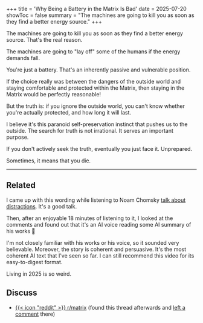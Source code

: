 +++
title = 'Why Being a Battery in the Matrix Is Bad'
date = 2025-07-20
showToc = false
summary = "The machines are going to kill you as soon as they find a better energy source."
+++

The machines are going to kill you as soon as they find a better energy source.
That's the real reason.

The machines are going to "lay off" some of the humans if the energy demands
fall.

You're just a battery. That's an inherently passive and vulnerable position.

If the choice really was between the dangers of the outside world and staying
comfortable and protected within the Matrix, then staying in the Matrix would be
perfectly reasonable!

But the truth is: if you ignore the outside world, you can't know whether you're
actually protected, and how long it will last.

I believe it's this paranoid self-preservation instinct that pushes us to the
outside. The search for truth is not irrational. It serves an important purpose.

If you don't actively seek the truth, eventually you just face it. Unprepared.

Sometimes, it means that you die.

---

## Related

I came up with this wording while listening to Noam Chomsky [talk about
distractions](https://youtu.be/u9trTzH0zkE). It's a good talk.

Then, after an enjoyable 18 minutes of listening to it, I looked at the comments
and found out that it's an AI voice reading some AI summary of his works 🤯

I'm not closely familiar with his works or his voice, so it sounded very
believable. Moreover, the story is coherent and persuasive. It's the most
coherent AI text that I've seen so far. I can still recommend this video for its
easy-to-digest format.

Living in 2025 is so weird.

## Discuss

- [{{< icon "reddit" >}}
  r/matrix](https://www.reddit.com/r/matrix/comments/a8hvr3/whats_wrong_with_living_in_the_matrix/)
  (found this thread afterwards and [left a
  comment](https://www.reddit.com/r/matrix/comments/a8hvr3/whats_wrong_with_living_in_the_matrix/n4547gi/)
  there)
